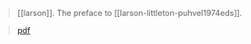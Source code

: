 > [[larson]]. The preface to [[larson-littleton-puhvel1974eds]]. 

> [pdf](a/larson1974-preface.pdf)